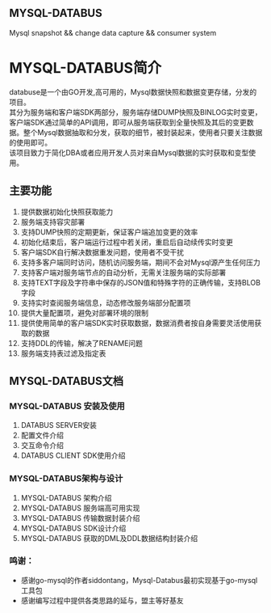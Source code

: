 ## MYSQL-DATABUS

Mysql snapshot && change data capture && consumer system 

# MYSQL-DATABUS简介

databuse是一个由GO开发,高可用的，Mysql数据快照和数据变更存储，分发的项目。<br>
其分为服务端和客户端SDK两部分，服务端存储DUMP快照及BINLOG实时变更，客户端SDK通过简单的API调用，即可从服务端获取到全量快照及其后的变更数据。整个Mysql数据抽取和分发，获取的细节，被封装起来，使用者只要关注数据的使用即可。<br>
该项目致力于简化DBA或者应用开发人员对来自Mysql数据的实时获取和变型使用。


## 主要功能

1. 提供数据初始化快照获取能力
2. 服务端支持容灾部署
3. 支持DUMP快照的定期更新，保证客户端追加变更的效率
4. 初始化结束后，客户端运行过程中若关闭，重启后自动续传实时变更
5. 客户端SDK自行解决数据重发问题，使用者不受干扰
6. 支持多客户端同时访问，随机访问服务端，期间不会对Mysql源产生任何压力
7. 支持客户端对服务端节点的自动分析，无需关注服务端的实际部署
8. 支持TEXT字段及字符串中保存的JSON值和特殊字符的正确传输，支持BLOB字段
9. 支持实时查阅服务端信息，动态修改服务端部分配置项
10. 提供大量配置项，避免对部署环境的限制
11. 提供使用简单的客户端SDK实时获取数据，数据消费者按自身需要灵活使用获取的数据
12. 支持DDL的传输，解决了RENAME问题
13. 服务端支持表过滤及指定表


## MYSQL-DATABUS文档

### MYSQL-DATABUS 安装及使用

1. DATABUS SERVER安装
2. 配置文件介绍
3. 交互命令介绍
4. DATABUS CLIENT SDK使用介绍

### MYSQL-DATABUS架构与设计

1. MYSQL-DATABUS 架构介绍
2. MYSQL-DATABUS 服务端高可用实现
3. MYSQL-DATABUS 传输数据封装介绍
4. MYSQL-DATABUS SDK设计介绍
5. MYSQL-DATABUS 获取的DML及DDL数据结构封装介绍



### 鸣谢：

* 感谢go-mysql的作者siddontang，Mysql-Databus最初实现基于go-mysql工具包
* 感谢编写过程中提供各类思路的延与，盟主等好基友


